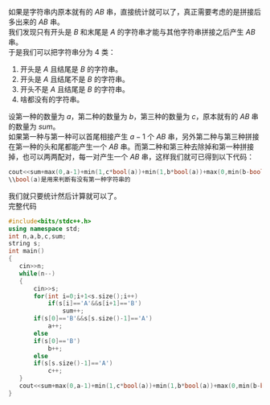 如果是字符串内原本就有的 $AB$ 串，直接统计就可以了，真正需要考虑的是拼接后多出来的 $AB$ 串。  
我们发现只有开头是 $B$ 和末尾是 $A$ 的字符串才能与其他字符串拼接之后产生 $AB$ 串。   
于是我们可以把字符串分为 $4$ 类：

1. 开头是 $A$ 且结尾是 $B$ 的字符串。
1. 开头是 $A$ 且结尾不是 $B$ 的字符串。
1. 开头不是 $A$ 且结尾是 $B$ 的字符串。
1. 啥都没有的字符串。                 

设第一种的数量为 $a$，第二种的数量为 $b$，第三种的数量为 $c$，原本就有的 $AB$ 串的数量为 $sum$。  
如果第一种与第一种可以首尾相接产生 $a-1$ 个 $AB$ 串，另外第二种与第三种拼接在第一种的头和尾都能产生一个 $AB$ 串。而第二种和第三种去除掉和第一种拼接掉，也可以两两配对，每一对产生一个 $AB$ 串，这样我们就可已得到以下代码：
```cpp
cout<<sum+max(0,a-1)+min(1,c*bool(a))+min(1,b*bool(a))+max(0,min(b-bool(a),c-bool(a)));
\\bool(a)是用来判断有没有第一种字符串的
```
我们就只要统计然后计算就可以了。  
 完整代码
 ```cpp
#include<bits/stdc++.h>
using namespace std;
int n,a,b,c,sum;
string s;
int main()
{
	cin>>n;
	while(n--)
	{
		cin>>s;
		for(int i=0;i+1<s.size();i++)
			if(s[i]=='A'&&s[i+1]=='B')
				sum++;
		if(s[0]=='B'&&s[s.size()-1]=='A')
			a++;
		else
		if(s[0]=='B')
			b++;
		else
		if(s[s.size()-1]=='A')
			c++;
	}
	cout<<sum+max(0,a-1)+min(1,c*bool(a))+min(1,b*bool(a))+max(0,min(b-bool(a),c-bool(a)));
}
```
